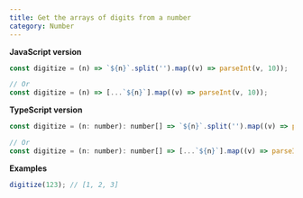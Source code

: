 ```yaml
---
title: Get the arrays of digits from a number
category: Number
---
```


**JavaScript version**

```js
const digitize = (n) => `${n}`.split('').map((v) => parseInt(v, 10));

// Or
const digitize = (n) => [...`${n}`].map((v) => parseInt(v, 10));
```

**TypeScript version**

```js
const digitize = (n: number): number[] => `${n}`.split('').map((v) => parseInt(v, 10));

// Or
const digitize = (n: number): number[] => [...`${n}`].map((v) => parseInt(v, 10));
```

**Examples**

```js
digitize(123); // [1, 2, 3]
```
